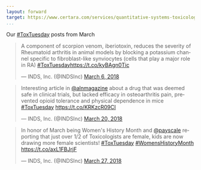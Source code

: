 ```yaml
---
layout: forward
target: https://www.certara.com/services/quantitative-systems-toxicology-safety/
...
```


Our [#ToxTuesday](https://twitter.com/hashtag/ToxTuesday?src=hash) posts from March

<blockquote class="twitter-tweet" data-lang="en"><p lang="en" dir="ltr">A component of scorpion venom, iberiotoxin, reduces the severity of Rheumatoid arthritis in animal models by blocking a potassium channel specific to fibroblast-like synviocytes (cells that play a major role in RA) <a href="https://twitter.com/hashtag/ToxTuesday?src=hash&amp;ref_src=twsrc%5Etfw">#ToxTuesday</a><a href="https://t.co/kyBAgn0Tic">https://t.co/kyBAgn0Tic</a></p>&mdash; INDS, Inc. (@INDSInc) <a href="https://twitter.com/INDSInc/status/971017118065090561?ref_src=twsrc%5Etfw">March 6, 2018</a></blockquote>
<script async src="https://platform.twitter.com/widgets.js" charset="utf-8"></script>

<blockquote class="twitter-tweet" data-lang="en"><p lang="en" dir="ltr">Interesting article in <a href="https://twitter.com/alnmagazine?ref_src=twsrc%5Etfw">@alnmagazine</a> about a drug that was deemed safe in clinical trials, but lacked efficacy in osteoarthritis pain, prevented opioid tolerance and physical dependence in mice <a href="https://twitter.com/hashtag/ToxTuesday?src=hash&amp;ref_src=twsrc%5Etfw">#ToxTuesday</a> <a href="https://t.co/KRKzcR09CI">https://t.co/KRKzcR09CI</a></p>&mdash; INDS, Inc. (@INDSInc) <a href="https://twitter.com/INDSInc/status/976074809900785666?ref_src=twsrc%5Etfw">March 20, 2018</a></blockquote>
<script async src="https://platform.twitter.com/widgets.js" charset="utf-8"></script>

<blockquote class="twitter-tweet" data-lang="en"><p lang="en" dir="ltr">In honor of March being Women&#39;s History Month and <a href="https://twitter.com/payscale?ref_src=twsrc%5Etfw">@payscale</a> reporting that just over 1/2 of Toxicologists are female, kids are now drawing more female scientists! <a href="https://twitter.com/hashtag/ToxTuesday?src=hash&amp;ref_src=twsrc%5Etfw">#ToxTuesday</a> <a href="https://twitter.com/hashtag/WomensHistoryMonth?src=hash&amp;ref_src=twsrc%5Etfw">#WomensHistoryMonth</a> <a href="https://t.co/axL1FBJrjF">https://t.co/axL1FBJrjF</a></p>&mdash; INDS, Inc. (@INDSInc) <a href="https://twitter.com/INDSInc/status/978616232801964032?ref_src=twsrc%5Etfw">March 27, 2018</a></blockquote>
<script async src="https://platform.twitter.com/widgets.js" charset="utf-8"></script>
